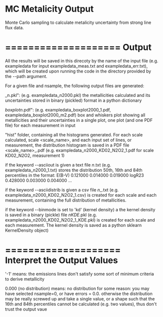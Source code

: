MC Metalicity Output
====================

Monte Carlo sampling to calculate metalicity uncertainty from strong line flux data.

====================
Output
====================
All the results will be saved in this direcoty by the name of the input file (e.g. exampledata for input exampledata_meas.txt and exampledata_err.txt), which will be created upon running the code in the directory provided by the --path argument.

For a given file <fname> and nsample, the following output files are generated:

<fname>_n<nsample>.pkl": (e.g. exampledata_n2000.pkl) the metallicities calculated and its uncertainties stored in binary (pickled) format in a python dictionary

<fname>_boxplotn<nsample>_<measurement>.pdf": (e.g. exampledata_boxplot2000_1.pdf, exampledata_boxplot2000_m2.pdf) box and whiskers plot showing all metallicities and their uncertainties in a single plot, one plot (and one PDF file) for each measurement in input 

"hist" folder, containing all the histograms generated. For each scale calculated, scale <scale_name>, and each input set of lines, or measurement, the distribution histogram is saved in a PDF file <fname>_<nsample>_<scale_name>_<measurement>.pdf (e.g. exampledata_n2000_KD02_N2O2_1.pdf for scale KD02_N2O2, measurement 1)

if the keyword --asciiout is given a text file <fname>_n<nsample>_<measurement>.txt (e.g. exampledata_n2000_1.txt) stores the distribution 50th, 16th and 84th percentiles in the format: 
E(B-V)	 0.121000	 0.014000	 0.019000
logR23	 0.428000	 0.003000	 0.004000
...

if the keyword --asciidistrib is given a csv file <fname>_n<nsample>_<scale>_<measurement>.txt (e.g. exampledata_n2000_KD02_N2O2_1.csv) is created for each scale and each measurement, containing the full distribution of metallicities. 

if the keyword --binmode is set to 'kd' (kernel density) a the kernel density is saved in a binary (pickle) file <fname>_n<nsample>_<scale>_KDE_<measurement>.pkl (e.g. exampledata_n2000_KD02_N2O2_1_KDE.pkl) is created for each scale and each measurement. The kernel density is saved as a python sklearn KernelDensity object)



====================
Interpret the Output Values
====================
 
'-1' means: the emissions lines don't satisfy some sort of minimum criteria to derive metallicity  

0.000 (no distribution) means: no distribution for some reason: you may have selected nsample=0, or have errors = 0.0. otherwise  the distribution may be really screwed up and take a single value, or a shape such that the 16th and 84th percentiles cannot be calculated (e.g. two values), thus don't trust the output vaue 
